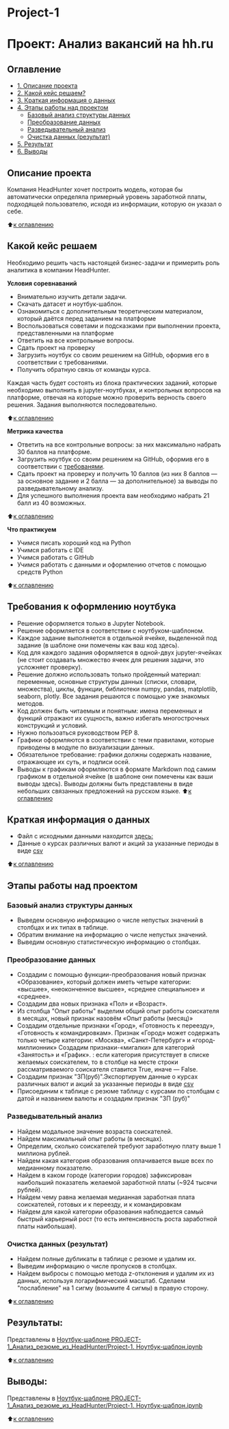 # Project-1
# Проект: Анализ вакансий на hh.ru

## Оглавление
* [1. Описание проекта](https://github.com/Ter4ik/DS/edit/Ter4ikDS/PROJECT-1_Анализ_резюме_из_HeadHunter/README.md#Описание-проекта)
* [2. Какой кейс решаем?](https://github.com/Ter4ik/DS/edit/Ter4ikDS/PROJECT-1_Анализ_резюме_из_HeadHunter/README.md#Какой-кейс-решаем)
* [3. Краткая информация о данных](https://github.com/Ter4ik/DS/edit/Ter4ikDS/PROJECT-1_Анализ_резюме_из_HeadHunter/READMEmd#Краткая-информация-о-данных)
* [4. Этапы работы над проектом](https://github.com/Ter4ik/DS/edit/Ter4ikDS/PROJECT-1_Анализ_резюме_из_HeadHunter/README.md#Этапы-работы-над-проектом)
  * [Базовый анализ структуры данных](https://github.com/Ter4ik/DS/edit/Ter4ikDS/PROJECT-1_Анализ_резюме_из_HeadHunter/README.md#Базовый_анализ_структуры_данных)
  * [Преобразование данных](https://github.com/Ter4ik/DS/edit/Ter4ikDS/PROJECT-1_Анализ_резюме_из_HeadHunter/README.md#Преобразование_данных)
  * [Разведывательный анализ](https://github.com/Ter4ik/DS/edit/Ter4ikDS/PROJECT-1_Анализ_резюме_из_HeadHunter/README.md#Разведывательный_анализ)
  * [Очистка данных (результат)](https://github.com/Ter4ik/DS/edit/Ter4ikDS/PROJECT-1_Анализ_резюме_из_HeadHunter/README.md#Очистка_данных-(результат))
* [5. Результат](https://github.com/Ter4ik/DS/edit/Ter4ikDS/PROJECT-1_Анализ_резюме_из_HeadHunter/README.md#Результат)
* [6. Выводы](https://github.com/Ter4ik/DS/edit/Ter4ikDS/PROJECT-1_Анализ_резюме_из_HeadHunter/README.md#Выводы)

## Описание проекта
Компания HeadHunter хочет построить модель, которая бы автоматически определяла примерный уровень заработной платы, подходящей пользователю, исходя из информации, которую он указал о себе.

:arrow_up:[к оглавлению](https://github.com/Ter4ik/DS/edit/Ter4ikDS/PROJECT-1_Анализ_резюме_из_HeadHunter/README.md#Оглавление)

## Какой кейс решаем

Необходимо решить часть настоящей бизнес-задачи и примерить роль аналитика в компании HeadHunter.

**Условия соревнаваний**
* Внимательно изучить детали задачи.
* Скачать  датасет и ноутбук-шаблон.
* Ознакомиться с дополнительным теоретическим материалом, который даётся перед заданием на платформе
* Воспользоваться советами и подсказками при выполнении проекта, представленными на платформе
* Ответить на все контрольные вопросы.
* Сдать проект на проверку
* Загрузить ноутбук со своим решением на GitHub, оформив его в соответствии с требованиями.
* Получить обратную связь от команды курса.

Каждая часть будет состоять из блока практических заданий, которые  необходимо выполнить в jupyter-ноутбуках, и контрольных вопросов на платформе, отвечая на которые можно проверить верность своего решения. Задания выполняются последовательно.

:arrow_up:[к оглавлению](https://github.com/Ter4ik/DS/edit/Ter4ikDS/PROJECT-1_Анализ_резюме_из_HeadHunter/README.md#Оглавление)

**Метрика качества**

* Ответить на все контрольные вопросы: за них максимально набрать 30 баллов на платформе.
* Загрузить ноутбук со своим решением на GitHub, оформив его в соответствии с [требованями](https://github.com/Ter4ik/DS/edit/Ter4ikDS/PROJECT-1_Анализ_резюме_из_HeadHunter/README.md#Требования-к-оформлению-ноутбука).
* Сдать проект на проверку и получить 10 баллов (из них 8 баллов — за основное задание и 2 балла — за дополнительное) за выводы по разведывательному анализу.
* Для успешного выполнения проекта вам необходимо набрать 21 балл из 40 возможных.

:arrow_up:[к оглавлению](https://github.com/Ter4ik/DS/edit/Ter4ikDS/PROJECT-1_Анализ_резюме_из_HeadHunter/README.md#Оглавление)

**Что практикуем**

- Учимся писать хороший код на Python
- Учимся работать с IDE
- Учимся работать с GitHub
- Учимся работать с данными и оформлению отчетов с помощью средств Python


:arrow_up:[к оглавлению](https://github.com/Ter4ik/DS/edit/Ter4ikDS/PROJECT-1_Анализ_резюме_из_HeadHunter/README.md#Оглавление)

## Требования к оформлению ноутбука    

* Решение оформляется только в Jupyter Notebook.
* Решение оформляется в соответствии с ноутбуком-шаблоном.
* Каждое задание выполняется в отдельной ячейке, выделенной под задание (в шаблоне они помечены как ваш код здесь).
* Код для каждого задания оформляется в одной-двух jupyter-ячейках (не стоит создавать множество ячеек для решения задачи, это усложняет проверку).
* Решение должно использовать только пройденный материал: переменные, основные структуры данных (списки, словари, множества), циклы, функции, библиотеки numpy, pandas, matplotlib, seaborn, plotly. Все задания решаются с помощью уже знакомых методов.
* Код должен быть читаемым и понятным: имена переменных и функций отражают их сущность, важно избегать многострочных конструкций и условий.
* Нужно пользоаться руководством PEP 8.
* Графики оформляются в соответствии с теми правилами, которые приводены в модуле по визуализации данных.
* Обязательное требование: графики должны содержать название, отражающее их суть, и подписи осей.
* Выводы к графикам оформляются в формате Markdown под самим графиком в отдельной ячейке (в шаблоне они помечены как ваши выводы здесь). Выводы должны быть представлены в виде небольших связанных предложений на русском языке.
:arrow_up:[к оглавлению](https://github.com/Ter4ik/DS/edit/Ter4ikDS/PROJECT-1_Анализ_резюме_из_HeadHunter/README.md#Оглавление)

## Краткая информация о данных
* Файл с исходными данными находится [здесь:](https://drive.google.com/file/d/1aacY3qjpwV8LbWz6YTwWzgvJDp2KAMyu/view?usp=sharing)
* Данные о курсах различных валют и акций за указанные периоды в виде [csv](https://drive.google.com/file/d/1mm6QNbVMfsvmKQVPQtHRBmF83NOWHsdi/view?usp=sharing)

:arrow_up:[к оглавлению](https://github.com/Ter4ik/DS/edit/Ter4ikDS/PROJECT-1_Анализ_резюме_из_HeadHunter/READMEE.md#Оглавление)

## Этапы работы над проектом
### Базовый анализ структуры данных
- Выведем основную информацию о числе непустых значений в столбцах и их типах в таблице.
- Обратим внимание на информацию о числе непустых значений.
- Выведим основную статистическую информацию о столбцах.

### Преобразование данных
- Создадим с помощью функции-преобразования новый признак «Образование», который должен иметь четыре категории: «высшее», «неоконченное высшее», «среднее специальное» и «среднее».
- Создадим два новых признака «Пол» и «Возраст».
- Из столбца "Опыт работы" выделим общий опыт работы соискателя в месяцах, новый признак назовём «Опыт работы (месяц)»
- Создадим отдельные признаки «Город», «Готовность к переезду»,
«Готовность к командировкам». Признак «Город» может содержать только четыре категории: «Москва»,
«Санкт-Петербург» и «город-миллионник» 
Создадим признаки-«мигалки» для категорий «Занятость» и «График».
: если категория присутствует в списке желаемых соискателем, то в столбце на месте строки рассматриваемого соискателя ставится True, иначе — False.
- Создадим признак "ЗП(руб)".Экспортируем данные о курсах различных валют и акций за указанные периоды в виде [csv](https://drive.google.com/file/d/1mm6QNbVMfsvmKQVPQtHRBmF83NOWHsdi/view?usp=sharing)
- Присоединим к таблице с резюме таблицу с курсами по столбцам с датой и названием валюты и создадим признак "ЗП (руб)"

### Разведывательный анализ
- Найдем модальное значение возраста соискателей.
- Найдем максимальный опыт работы (в месяцах).
- Определим, сколько соискателей требуют заработную плату выше 1 миллиона рублей.
- Найдем какая категория образования оплачивается выше всех по медианному показателю.
- Найдем в каком городе (категории городов) зафиксирован наибольший показатель желаемой заработной платы (~924 тысячи рублей).
- Найдем чему равна желаемая медианная заработная плата соискателей, готовых и к переезду, и к командировкам
- Найдем для какой категории образования наблюдается самый быстрый карьерный рост (то есть интенсивность роста заработной платы наибольшая).

### Очистка данных (результат)
- Найдем полные дубликаты в таблице с резюме и удалим их.
- Выведим информацию о числе пропусков в столбцах.
- Найдем выбросы с помощью метода z-отклонения и удалим их из данных, используя логарифмический масштаб. Сделаем "послабление" на 1 сигму (возьмите 4 сигмы) в правую сторону.

:arrow_up:[к оглавлению](https://github.com/Ter4ik/DS/edit/Ter4ikDS/PROJECT-1_Анализ_резюме_из_HeadHunter/README.md#Оглавление)

## Результаты:

Представлены в [Ноутбук-шаблоне PROJECT-1_Анализ_резюме_из_HeadHunter/Project-1. Ноутбук-шаблон.ipynb](https://github.com/Ter4ik/DS/blob/Ter4ikDS/PROJECT-1_%D0%90%D0%BD%D0%B0%D0%BB%D0%B8%D0%B7_%D1%80%D0%B5%D0%B7%D1%8E%D0%BC%D0%B5_%D0%B8%D0%B7_HeadHunter/Project-1.%20%D0%9D%D0%BE%D1%83%D1%82%D0%B1%D1%83%D0%BA-%D1%88%D0%B0%D0%B1%D0%BB%D0%BE%D0%BD.ipynb)

:arrow_up:[к оглавлению](https://github.com/Ter4ik/DS/edit/Ter4ikDS/PROJECT-1_Анализ_резюме_из_HeadHunter/README.md#Оглавление)

## Выводы:

Представлены в [Ноутбук-шаблоне PROJECT-1_Анализ_резюме_из_HeadHunter/Project-1. Ноутбук-шаблон.ipynb](https://github.com/Ter4ik/DS/blob/Ter4ikDS/PROJECT-1_%D0%90%D0%BD%D0%B0%D0%BB%D0%B8%D0%B7_%D1%80%D0%B5%D0%B7%D1%8E%D0%BC%D0%B5_%D0%B8%D0%B7_HeadHunter/Project-1.%20%D0%9D%D0%BE%D1%83%D1%82%D0%B1%D1%83%D0%BA-%D1%88%D0%B0%D0%B1%D0%BB%D0%BE%D0%BD.ipynb)

:arrow_up:[к оглавлению](https://github.com/Ter4ik/DS/edit/Ter4ikDS/PROJECT-1_Анализ_резюме_из_HeadHunter/README.md#Оглавление)
